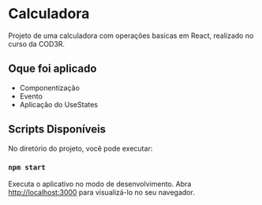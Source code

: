 
# Calculadora

Projeto de uma calculadora com operações basicas em React, realizado no curso da COD3R.

## Oque foi aplicado

- Componentização
- Evento
- Aplicação do UseStates


## Scripts Disponíveis

No diretório do projeto, você pode executar:

### `npm start`

Executa o aplicativo no modo de desenvolvimento.
Abra [http://localhost:3000](http://localhost:3000) para visualizá-lo no seu navegador.
